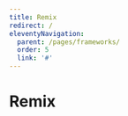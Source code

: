 ```yaml
---
title: Remix
redirect: /
eleventyNavigation:
  parent: /pages/frameworks/
  order: 5
  link: '#'
---
```


# Remix
